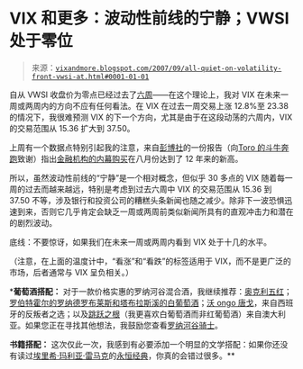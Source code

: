 <!--yml

分类：未分类

日期：2024-05-18 19:00:38

-->

# VIX 和更多：波动性前线的宁静；VWSI 处于零位

> 来源：[`vixandmore.blogspot.com/2007/09/all-quiet-on-volatility-front-vwsi-at.html#0001-01-01`](http://vixandmore.blogspot.com/2007/09/all-quiet-on-volatility-front-vwsi-at.html#0001-01-01)

自从 VWSI 收盘价为零点已经过去了[六周](http://vixandmore.blogspot.com/2007/07/vwsi-at-zero-while-vix-rises-to-1695.html)——在这个理论上，我对 VIX 在未来一周或两周内的方向不应有任何看法。在 VIX 在过去一周交易上涨 12.8%至 23.38 的情况下，我很难预测 VIX 的下一个方向，尤其是由于在这段动荡的六周内，VIX 的交易范围从 15.36 扩大到 37.50。

上周有一个数据点特别引起我的注意，来自[彭博社](http://www.bloomberg.com/)的一份报告（向[Toro 的斗牛奔跑](http://runningofthebulls.typepad.com/toros_running_of_the_bull/)致谢）指出[金融机构的内幕购买](http://www.bloomberg.com/apps/news?pid=20601109&sid=a7RnWkCC979M&refer=home)在八月份达到了 12 年来的新高。

所以，虽然波动性前线的“宁静”是一个相对概念，但似乎 30 多点的 VIX 随着每一周的过去而越来越远，特别是考虑到过去六周中 VIX 的交易范围从 15.36 到 37.50 不等，涉及银行和投资公司的糟糕头条新闻也随之减少。除非下一波恐惧迅速到来，否则它几乎肯定会缺乏一周或两周前类似新闻所具有的直观冲击力和潜在的剧烈波动。

底线：不要惊讶，如果我们在未来一周或两周内看到 VIX 处于十几的水平。

（注意，在上面的温度计中，“看涨”和“看跌”的标签适用于 VIX，而不是更广泛的市场，后者通常与 VIX 呈负相关。）

*****葡萄酒搭配：**** 对于一款价格实惠的罗纳河谷混合酒，我继续推荐：[奥克利五红](http://vixandmore.blogspot.com/2007/04/vwsi-is-flat-oakley-five-reds-isnt.htmlhttp:/www.clinecellars.com/store/index.cfm?fuseaction=productdetail&product_id=100)；[罗伯特霍尔的罗纳德罗布莱斯和塔布拉斯溪的白葡萄酒](http://vixandmore.blogspot.com/2007/04/vwsi-at-0and-to-drink.htmlhttp:/vixandmore.blogspot.com/2007/04/vwsi-at-0and-to-drink.html)；[沃 ongo 唐戈](http://vixandmore.blogspot.com/2007/04/vwsi-at-zero-again.html)，来自西班牙的反叛者之选；以及[跳跃之根](http://vixandmore.blogspot.com/2007/05/vwsi-at-zero-again-another-rhone-white.html)（我更喜欢白葡萄酒而非红葡萄酒）来自澳大利亚。如果您正在寻找其他想法，我鼓励您查看[罗纳河谷骑士](http://www.rhonerangers.org/)。

**书籍搭配：** 这次仅此一次，我感到有必要添加一个明显的文学搭配：如果你还没有读过[埃里希·玛利亚·雷马克](http://en.wikipedia.org/wiki/Erich_Maria_Remarque)的[永恒经典](http://www.amazon.com/Quiet-Western-Front-Erich-Remarque/dp/0099483475/ref=sr_1_1/103-6386437-2275810?ie=UTF8&s=books&qid=1188881018&sr=1-1)，你真的会错过很多。**
